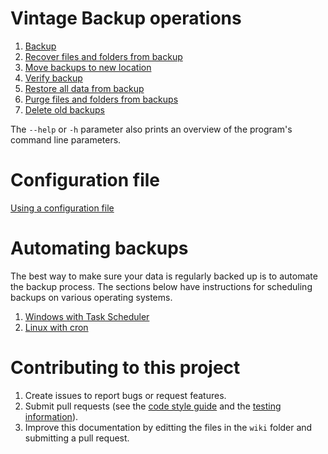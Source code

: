 # Vintage Backup operations

1. [Backup](backup.md)
2. [Recover files and folders from backup](recover.md)
3. [Move backups to new location](move_backups.md)
4. [Verify backup](verification.md)
5. [Restore all data from backup](restore.md)
6. [Purge files and folders from backups](purge.md)
7. [Delete old backups](delete.md)

The `--help` or `-h` parameter also prints an overview of the program's command line parameters.

# Configuration file

[Using a configuration file](configuration_file.md)

# Automating backups

The best way to make sure your data is regularly backed up is to automate the backup process.
The sections below have instructions for scheduling backups on various operating systems.

1. [Windows with Task Scheduler](automating_windows_backups.md)
2. [Linux with cron](automating_linux_backups.md)

# Contributing to this project

1. Create issues to report bugs or request features.
2. Submit pull requests (see the [code style guide](code_style.md) and the [testing information](testing.md)).
3. Improve this documentation by editting the files in the `wiki` folder and submitting a pull request.
